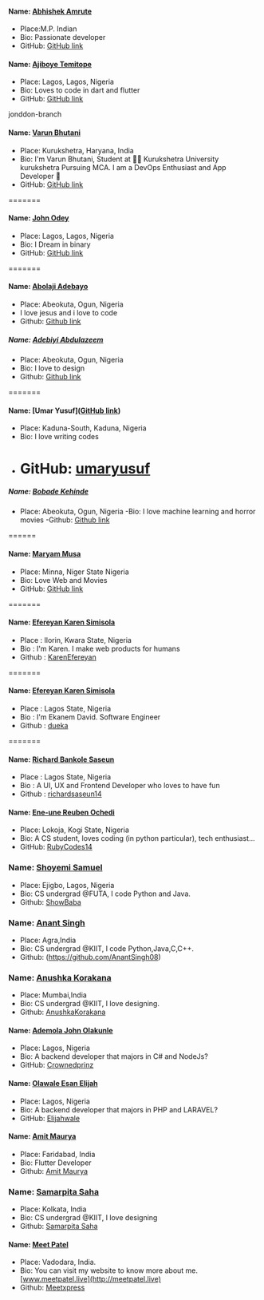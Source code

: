 #### Name: [Abhishek Amrute](https://github.com/ABHISHEK-AMRUTE)

- Place:M.P. Indian
- Bio: Passionate developer
- GitHub: [GitHub link](https://github.com/ABHISHEK-AMRUTE)


#### Name: [Ajiboye Temitope](https://github.com/tayormi)

- Place: Lagos, Lagos, Nigeria
- Bio: Loves to code in dart and flutter
- GitHub: [GitHub link](https://github.com/tayormi)

jonddon-branch

#### Name: [Varun Bhutani](https://github.com/jonddon)

- Place: Kurukshetra, Haryana, India
- Bio: I'm Varun Bhutani, Student at 👨‍💻 Kurukshetra University kurukshetra Pursuing MCA. I am a DevOps Enthusiast and App Developer 🙏
- GitHub: [GitHub link](https://github.com/varunbhutani98)

=======

#### Name: [John Odey](https://github.com/jonddon)

- Place: Lagos, Lagos, Nigeria
- Bio: I Dream in binary
- GitHub: [GitHub link](https://github.com/jonddon)

=======

#### Name: [Abolaji Adebayo](https://seunbayo.github.io)

- Place: Abeokuta, Ogun, Nigeria
- I love jesus and i love to code
- Github: [Github link](https://github.com/seunbayo)

##### Name: [Adebiyi Abdulazeem](https://abdulazeemEMNT.github.com)

- Place: Abeokuta, Ogun, Nigeria
- Bio: I love to design
- Github: [Github link](https://github.com/abdulazeemEMNT)

=======

#### Name: [Umar Yusuf]([GitHub link](https://github.com/umaryusuf))

- Place: Kaduna-South, Kaduna, Nigeria
- Bio: I love writing codes
- # GitHub: [umaryusuf](<[https://github.com/umaryusuf](https://github.com/umaryusuf)>)

##### Name: [Bobade Kehinde](https://github.com/BobadeKenny)

- Place: Abeokuta, Ogun, Nigeria
  -Bio: I love machine learning and horror movies
  -Github: [Github link](https://github.com/BobadeKenny)

======

#### Name: [Maryam Musa](https://github.com/mhariham)

- Place: Minna, Niger State Nigeria
- Bio: Love Web and Movies
- GitHub: [GitHub link](https://github.com/mhahriham)

=======

#### Name: [Efereyan Karen Simisola](https://github.com/karenEfereyan)

- Place : Ilorin, Kwara State, Nigeria
- Bio : I'm Karen. I make web products for humans
- Github : [KarenEfereyan](https://github.com/karenEfereyan)

=======

#### Name: [Efereyan Karen Simisola](https://github.com/karenEfereyan)

- Place : Lagos State, Nigeria
- Bio : I'm Ekanem David. Software Engineer
- Github : [dueka](https://github.com/dueka)

=======

#### Name: [Richard Bankole Saseun](https://github.com/richardsaseun14)

- Place : Lagos State, Nigeria
- Bio : A UI, UX and Frontend Developer who loves to have fun
- Github : [richardsaseun14](https://github.com/richardsaseun14)

#### Name: [Ene-une Reuben Ochedi](https://github.com/RubyCodes14)

- Place: Lokoja, Kogi State, Nigeria
- Bio: A CS student, loves coding (in python particular), tech enthusiast...
- GitHub: [RubyCodes14](https://github.com/RubyCodes14)

### Name: [Shoyemi Samuel](https://github.com/ShowBaba)

- Place: Ejigbo, Lagos, Nigeria
- Bio: CS undergrad @FUTA, I code Python and Java.
- Github: [ShowBaba](https://github.com/ShowBaba)
### Name: [Anant Singh](https://github.com/AnantSingh08)

- Place: Agra,India
- Bio: CS undergrad @KIIT, I code Python,Java,C,C++.
- Github: (https://github.com/AnantSingh08)


### Name: [Anushka Korakana](https://github.com/Anushkakorakana)

- Place: Mumbai,India
- Bio: CS undergrad @KIIT, I love designing.
- Github: [AnushkaKorakana](https://github.com/Anushkakorakana)


#### Name: [Ademola John Olakunle](https://github.com/Crownedprinz)
- Place: Lagos, Nigeria
- Bio:  A backend developer that majors in C# and NodeJs?
- GitHub: [Crownedprinz](https://github.com/Crownedprinz)

#### Name: [Olawale Esan Elijah](https://github.com/elijahwale)
- Place: Lagos, Nigeria
- Bio:  A backend developer that majors in PHP and LARAVEL?
- GitHub: [Elijahwale](https://github.com/elijahwale)


#### Name: [Amit Maurya](https://github.com/amitmaurya7374)
- Place: Faridabad, India
- Bio: Flutter Developer
- Github: [Amit Maurya](https://github.com/amitmaurya7374)

### Name: [Samarpita Saha](github.com/samarpitasaha)

- Place: Kolkata, India
- Bio: CS undergrad @KIIT, I love designing
- Github: [Samarpita Saha](github.com/samarpitasaha)


#### Name: [Meet Patel](https://github.com/meetxpress)
- Place: Vadodara, India.
- Bio: You can visit my website to know more about me. [www.meetpatel.live](http://meetpatel.live)
- Github: [Meetxpress](https://github.com/meetxpress)
